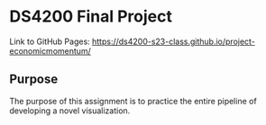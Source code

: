 # DS4200 Final Project

Link to GitHub Pages: https://ds4200-s23-class.github.io/project-economicmomentum/

## Purpose

The purpose of this assignment is to practice the entire pipeline of developing a novel visualization.  
